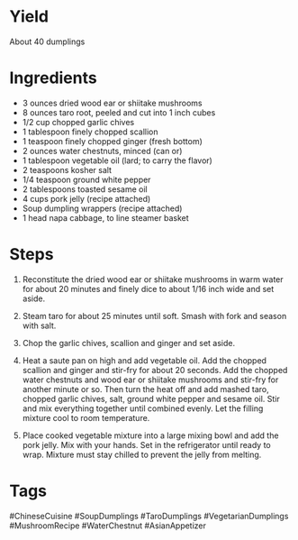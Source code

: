 # Yield
About 40 dumplings
# Ingredients
- 3 ounces dried wood ear or shiitake mushrooms
- 8 ounces taro root, peeled and cut into 1 inch cubes
- 1/2 cup chopped garlic chives
- 1 tablespoon finely chopped scallion
- 1 teaspoon finely chopped ginger (fresh bottom)
- 2 ounces water chestnuts, minced (can or)
- 1 tablespoon vegetable oil (lard; to carry the flavor)
- 2 teaspoons kosher salt
- 1/4 teaspoon ground white pepper
- 2 tablespoons toasted sesame oil
- 4 cups pork jelly (recipe attached)
- Soup dumpling wrappers (recipe attached)
- 1 head napa cabbage, to line steamer basket
# Steps
1. Reconstitute the dried wood ear or shiitake mushrooms in warm water for about 20 minutes and finely dice to about 1/16 inch wide and set aside.

2. Steam taro for about 25 minutes until soft. Smash with fork and season with salt.

3. Chop the garlic chives, scallion and ginger and set aside.

4. Heat a saute pan on high and add vegetable oil. Add the chopped scallion and ginger and stir-fry for about 20 seconds. Add the chopped water chestnuts and wood ear or shiitake mushrooms and stir-fry for another minute or so. Then turn the heat off and add mashed taro, chopped garlic chives, salt, ground white pepper and sesame oil. Stir and mix everything together until combined evenly. Let the filling mixture cool to room temperature.

5. Place cooked vegetable mixture into a large mixing bowl and add the pork jelly. Mix with your hands. Set in the refrigerator until ready to wrap. Mixture must stay chilled to prevent the jelly from melting.
# Tags
#ChineseCuisine
#SoupDumplings
#TaroDumplings
#VegetarianDumplings
#MushroomRecipe
#WaterChestnut
#AsianAppetizer